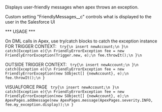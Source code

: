 Displays user-friendly messages when apex throws an exception.

Custom setting "FriendlyMessages__c" controls what is displayed to the user in the Salesforce UI

*** USAGE ***

On DML calls in Apex, use try/catch blocks to catch the exception instance
FOR TRIGGER CONTEXT:
<code>
try{\n
	insert newAccount;\n
}\n
catch(Exception e){\n
	FriendlyErrorException fee = new FriendlyErrorException(Trigger.new, e);\n
    fee.throwIt();\n
}\n
</code>

OUTSIDE TRIGGER CONTEXT:
<code>
try{\n
	insert newAccount;\n
}\n
catch(Exception e){\n
	FriendlyErrorException fee = new FriendlyErrorException(new SObject[] {newAccount}, e);\n
    fee.throwIt();\n
}
</code>

VISUALFORCE PAGE
<code>
try{\n
	insert newAccount;\n
}\n
catch(Exception e){\n
	FriendlyErrorException fee = new FriendlyErrorException(new SObject[] {newAccount}, e);\n
    ApexPages.addmessage(new ApexPages.message(ApexPages.severity.INFO, fee.my_exception.display));\n
}
</code>